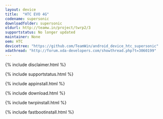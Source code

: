 ```yaml
---
layout: device
title:  "HTC EVO 4G"
codename: supersonic
downloadfolder: supersonic
oldurl: http://teamw.in/project/twrp2/3
supportstatus: No longer updated
maintainer: None
oem: HTC
devicetree: "https://github.com/TeamWin/android_device_htc_supersonic"
xdathread: "http://forum.xda-developers.com/showthread.php?t=3060199"
---
```


{% include disclaimer.html %}

{% include supportstatus.html %}

{% include appinstall.html %}

{% include download.html %}

{% include twrpinstall.html %}

{% include fastbootinstall.html %}
